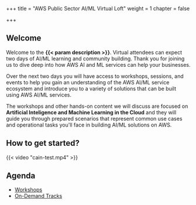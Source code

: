 +++
title = "AWS Public Sector AI/ML Virtual Loft"
weight = 1
chapter = false

+++

## Welcome

Welcome to the **{{< param description >}}**. Virtual attendees can expect two days of AI/ML learning and community building. Thank you for joining us to dive deep into how AWS AI and ML services can help your businesses. 

Over the next two days you will have access to workshops, sessions, and events to help you gain an understanding of the AWS AI/ML service ecosystem and introduce you to a variety of solutions that can be built using AWS AI/ML services.

The workshops and other hands-on content we will discuss are focused on **Artificial Inteligence and Machine Learning in the Cloud** and they will guide you through prepared scenarios that represent common use cases and operational tasks you'll face in building AI/ML solutions on AWS. 

## How to get started?

{{< video "cain-test.mp4" >}}

## Agenda
 
  - [Workshops](/agenda/#workshops) 
  - [On-Demand Tracks](/agenda/#on-demand-tracks)

